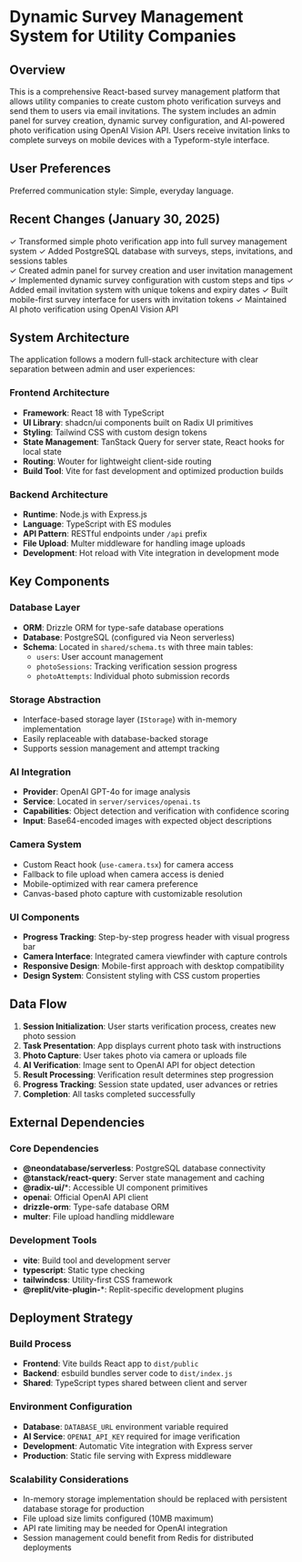 # Dynamic Survey Management System for Utility Companies

## Overview

This is a comprehensive React-based survey management platform that allows utility companies to create custom photo verification surveys and send them to users via email invitations. The system includes an admin panel for survey creation, dynamic survey configuration, and AI-powered photo verification using OpenAI Vision API. Users receive invitation links to complete surveys on mobile devices with a Typeform-style interface.

## User Preferences

Preferred communication style: Simple, everyday language.

## Recent Changes (January 30, 2025)

✓ Transformed simple photo verification app into full survey management system
✓ Added PostgreSQL database with surveys, steps, invitations, and sessions tables  
✓ Created admin panel for survey creation and user invitation management
✓ Implemented dynamic survey configuration with custom steps and tips
✓ Added email invitation system with unique tokens and expiry dates
✓ Built mobile-first survey interface for users with invitation tokens
✓ Maintained AI photo verification using OpenAI Vision API

## System Architecture

The application follows a modern full-stack architecture with clear separation between admin and user experiences:

### Frontend Architecture
- **Framework**: React 18 with TypeScript
- **UI Library**: shadcn/ui components built on Radix UI primitives
- **Styling**: Tailwind CSS with custom design tokens
- **State Management**: TanStack Query for server state, React hooks for local state
- **Routing**: Wouter for lightweight client-side routing
- **Build Tool**: Vite for fast development and optimized production builds

### Backend Architecture
- **Runtime**: Node.js with Express.js
- **Language**: TypeScript with ES modules
- **API Pattern**: RESTful endpoints under `/api` prefix
- **File Upload**: Multer middleware for handling image uploads
- **Development**: Hot reload with Vite integration in development mode

## Key Components

### Database Layer
- **ORM**: Drizzle ORM for type-safe database operations
- **Database**: PostgreSQL (configured via Neon serverless)
- **Schema**: Located in `shared/schema.ts` with three main tables:
  - `users`: User account management
  - `photoSessions`: Tracking verification session progress
  - `photoAttempts`: Individual photo submission records

### Storage Abstraction
- Interface-based storage layer (`IStorage`) with in-memory implementation
- Easily replaceable with database-backed storage
- Supports session management and attempt tracking

### AI Integration
- **Provider**: OpenAI GPT-4o for image analysis
- **Service**: Located in `server/services/openai.ts`
- **Capabilities**: Object detection and verification with confidence scoring
- **Input**: Base64-encoded images with expected object descriptions

### Camera System
- Custom React hook (`use-camera.tsx`) for camera access
- Fallback to file upload when camera access is denied
- Mobile-optimized with rear camera preference
- Canvas-based photo capture with customizable resolution

### UI Components
- **Progress Tracking**: Step-by-step progress header with visual progress bar
- **Camera Interface**: Integrated camera viewfinder with capture controls
- **Responsive Design**: Mobile-first approach with desktop compatibility
- **Design System**: Consistent styling with CSS custom properties

## Data Flow

1. **Session Initialization**: User starts verification process, creates new photo session
2. **Task Presentation**: App displays current photo task with instructions
3. **Photo Capture**: User takes photo via camera or uploads file
4. **AI Verification**: Image sent to OpenAI API for object detection
5. **Result Processing**: Verification result determines step progression
6. **Progress Tracking**: Session state updated, user advances or retries
7. **Completion**: All tasks completed successfully

## External Dependencies

### Core Dependencies
- **@neondatabase/serverless**: PostgreSQL database connectivity
- **@tanstack/react-query**: Server state management and caching
- **@radix-ui/***: Accessible UI component primitives
- **openai**: Official OpenAI API client
- **drizzle-orm**: Type-safe database ORM
- **multer**: File upload handling middleware

### Development Tools
- **vite**: Build tool and development server
- **typescript**: Static type checking
- **tailwindcss**: Utility-first CSS framework
- **@replit/vite-plugin-***: Replit-specific development plugins

## Deployment Strategy

### Build Process
- **Frontend**: Vite builds React app to `dist/public`
- **Backend**: esbuild bundles server code to `dist/index.js`
- **Shared**: TypeScript types shared between client and server

### Environment Configuration
- **Database**: `DATABASE_URL` environment variable required
- **AI Service**: `OPENAI_API_KEY` required for image verification
- **Development**: Automatic Vite integration with Express server
- **Production**: Static file serving with Express middleware

### Scalability Considerations
- In-memory storage implementation should be replaced with persistent database storage for production
- File upload size limits configured (10MB maximum)
- API rate limiting may be needed for OpenAI integration
- Session management could benefit from Redis for distributed deployments